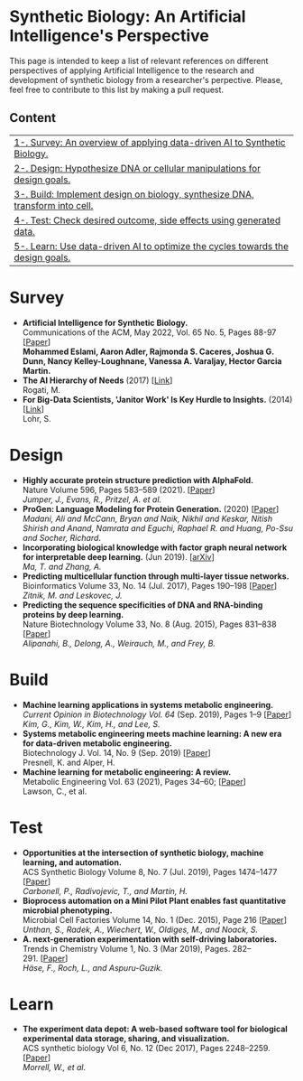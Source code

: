# Synthetic Biology: An Artificial Intelligence's Perspective

This page is intended to keep a list of relevant references on different perspectives of applying Artificial Intelligence to the research and development of synthetic biology from a researcher's perpective. Please, feel free to contribute to this list by making a pull request.

## Content
<table>
<tr><td><a href="#Survey">1-. Survey: An overview of applying data-driven AI to Synthetic Biology. </a></td></tr>
<tr><td><a href="#Design">2-. Design: Hypothesize DNA or cellular manipulations for design goals.</a></td></tr>
<tr><td><a href="#Build">3-. Build: Implement design on biology, synthesize DNA, transform into cell. </a></td></tr>
<tr><td><a href="#Test">4-. Test: Check desired outcome, side effects using generated data.</a></td></tr>
<tr><td><a href="#Learn">5-. Learn: Use data-driven AI to optimize the cycles towards the design goals.</a></td></tr>
</table>

# Survey

 - **Artificial Intelligence for Synthetic Biology.** <br/> Communications of the ACM, May 2022, Vol. 65 No. 5, Pages 88-97 [[Paper](https://dl.acm.org/doi/10.1145/3500922)] <br/> **Mohammed Eslami, Aaron Adler, Rajmonda S. Caceres, Joshua G. Dunn, Nancy Kelley-Loughnane, Vanessa A. Varaljay, Hector Garcia Martin.**
- **The AI Hierarchy of Needs** (2017) [[Link](https://hackernoon.com/the-ai-hierarchy-of-needs-18f111fcc007)] <br/> Rogati, M. 
- **For Big-Data Scientists, 'Janitor Work' Is Key Hurdle to Insights.** (2014) [[Link](https://www.nytimes.com/2014/08/18/technology/for-big-data-scientists-hurdle-to-insights-is-janitor-work.html)] <br/> Lohr, S.

# Design
- **Highly accurate protein structure prediction with AlphaFold.** <br/> Nature Volume 596, Pages 583–589 (2021). [[Paper](https://doi.org/10.1038/s41586-021-03819-2)] <br/> *Jumper, J., Evans, R., Pritzel, A. et al.*
- **ProGen: Language Modeling for Protein Generation.** (2020) [[Paper](https://arxiv.org/abs/2004.03497)] <br/> *Madani, Ali and McCann, Bryan and Naik, Nikhil and Keskar, Nitish Shirish and Anand, Namrata and Eguchi, Raphael R. and Huang, Po-Ssu and Socher, Richard*.
 - **Incorporating biological knowledge with factor graph neural network for interpretable deep learning.** (Jun 2019). [[arXiv](https://arxiv.org/abs/1906.00537)] <br/> *Ma, T. and Zhang, A.*
 - **Predicting multicellular function through multi-layer tissue networks.** <br/> Bioinformatics Volume 33, No. 14 (Jul. 2017), Pages 190–198 [[Paper](https://doi.org/10.1093/bioinformatics/btx252)] <br/> *Zitnik, M. and Leskovec, J.*
 -  **Predicting the sequence specificities of DNA and RNA-binding proteins by deep learning.** <br/> Nature Biotechnology Volume 33, No. 8 (Aug. 2015), Pages 831–838 [[Paper](https://doi.org/10.1038/nbt.3300)] <br/> *Alipanahi, B., Delong, A., Weirauch, M., and Frey, B.*

# Build

 - **Machine learning applications in systems metabolic engineering.** <br/> _Current Opinion in Biotechnology Vol. 64_ (Sep. 2019), Pages 1–9 [[Paper](https://doi.org/10.1016/j.copbio.2019.08.010)]<br/> *Kim, G., Kim, W., Kim, H., and Lee, S.*
 - **Systems metabolic engineering meets machine learning: A new era for data-driven metabolic engineering.**  <br/> Biotechnology J. Vol. 14, No. 9 (Sep. 2019) [[Paper](https://doi.org/10.1002/biot.201800416)] <br/> Presnell, K. and Alper, H.
- **Machine learning for metabolic engineering: A review.**  <br/> Metabolic Engineering Vol. 63 (2021), Pages 34–60; [[Paper](https://doi.org/10.1016/j.ymben.2020.10.005)] <br/> Lawson, C., et al.

# Test
- **Opportunities at the intersection of synthetic biology, machine learning, and automation.** <br/> ACS Synthetic Biology Volume 8, No. 7 (Jul. 2019), Pages 1474–1477 [[Paper](https://doi.org/10.1021/acssynbio.8b00540)] <br/> *Carbonell, P., Radivojevic, T., and Martín, H.*
- **Bioprocess automation on a Mini Pilot Plant enables fast quantitative microbial phenotyping.** <br/> Microbial Cell Factories Volume 14, No. 1 (Dec. 2015), Page 216 [[Paper](https://doi.org/10.1186/s12934-015-0216-6)] <br/> *Unthan, S., Radek, A., Wiechert, W., Oldiges, M., and Noack, S.*
- **A. next-generation experimentation with self-driving laboratories.** <br/> Trends in Chemistry Volume 1, No. 3 (Mar 2019), Pages. 282–291. [[Paper](https://doi.org/10.1016/j.trechm.2019.02.007)]  <br/> *Häse, F., Roch, L., and Aspuru-Guzik.*

# Learn

 - **The experiment data depot: A web-based software tool for biological experimental data storage, sharing, and visualization.** <br/> ACS synthetic biology Vol 6, No. 12 (Dec 2017), Pages 2248–2259.  [[Paper](https://doi.org/10.1021/acssynbio.7b00204)]<br/> *Morrell, W., et al.*
	